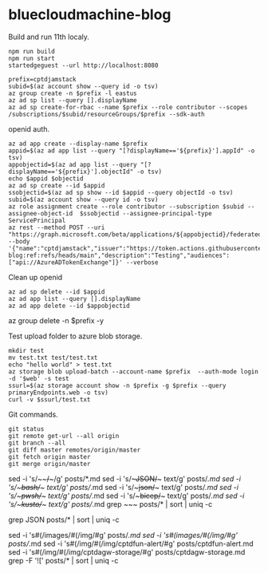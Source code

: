 # bluecloudmachine-blog

Build and run 11th localy.

~~~ text
npm run build
npm run start
startedgeguest --url http://localhost:8080
~~~



~~~ text
prefix=cptdjamstack
subid=$(az account show --query id -o tsv)
az group create -n $prefix -l eastus
az ad sp list --query [].displayName
az ad sp create-for-rbac --name $prefix --role contributor --scopes /subscriptions/$subid/resourceGroups/$prefix --sdk-auth
~~~



openid auth.

~~~ text
az ad app create --display-name $prefix
appid=$(az ad app list --query "[?displayName=='${prefix}'].appId" -o tsv)
appobjectid=$(az ad app list --query "[?displayName=='${prefix}'].objectId" -o tsv)
echo $appid $objectid
az ad sp create --id $appid
ssobjectid=$(az ad sp show --id $appid --query objectId -o tsv) 
subid=$(az account show --query id -o tsv)
az role assignment create --role contributor --subscription $subid --assignee-object-id  $ssobjectid --assignee-principal-type ServicePrincipal
az rest --method POST --uri "https://graph.microsoft.com/beta/applications/${appobjectid}/federatedIdentityCredentials" --body '{"name":"cptdjamstack","issuer":"https://token.actions.githubusercontent.com","subject":"repo:cpinotossi/bluecloudmachine-blog:ref:refs/heads/main","description":"Testing","audiences":["api://AzureADTokenExchange"]}' --verbose
~~~

Clean up openid

~~~ text
az ad sp delete --id $appid
az ad app list --query [].displayName
az ad app delete --id $appobjectid
~~~

az group delete -n $prefix -y





Test upload folder to azure blob storage.

~~~ text
mkdir test
mv test.txt test/test.txt
echo "hello world" > test.txt
az storage blob upload-batch --account-name $prefix  --auth-mode login -d '$web' -s test
ssurl=$(az storage account show -n $prefix -g $prefix --query primaryEndpoints.web -o tsv)
curl -v $ssurl/test.txt
~~~

Git commands.

~~~ text
git status
git remote get-url --all origin
git branch --all
git diff master remotes/origin/master
git fetch origin master
git merge origin/master
~~~





sed -i 's/~~~~/~~~/g' posts/*.md
sed -i 's/~~~JSON/~~~ text/g' posts/*.md
sed -i 's/~~~bash/~~~ text/g' posts/*.md
sed -i 's/~~~json/~~~ text/g' posts/*.md
sed -i 's/~~~pwsh/~~~ text/g' posts/*.md
sed -i 's/~~~bicep/~~~ text/g' posts/*.md
sed -i 's/~~~kusto/~~~ text/g' posts/*.md
grep ~~~ posts/* | sort | uniq -c

grep JSON posts/* | sort | uniq -c

sed -i 's#(/images/#(/img/#g' posts/*.md
sed -i 's#(images/#(/img/#g' posts/*.md
sed -i 's#(/img/#(/img/cptdfun-alert/#g' posts/cptdfun-alert.md
sed -i 's#(/img/#(/img/cptdagw-storage/#g' posts/cptdagw-storage.md
grep -F '![' posts/* | sort | uniq -c



